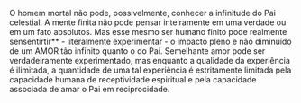 ﻿O homem mortal não pode, possivelmente, conhecer a infinitude do Pai celestial. A mente finita não pode pensar inteiramente em uma verdade ou em um fato absolutos. Mas esse mesmo ser humano finito pode realmente sensentirtir** - literalmente experimentar - o impacto pleno e não diminuído de um AMOR tão infinito quanto o do Pai. Semelhante amor pode ser verdadeiramente experimentado, mas enquanto a qualidade da experiência é ilimitada, a quantidade de uma tal experiência é estritamente limitada pela capacidade humana de receptividade espiritual e pela capacidade associada de amar o Pai em reciprocidade.